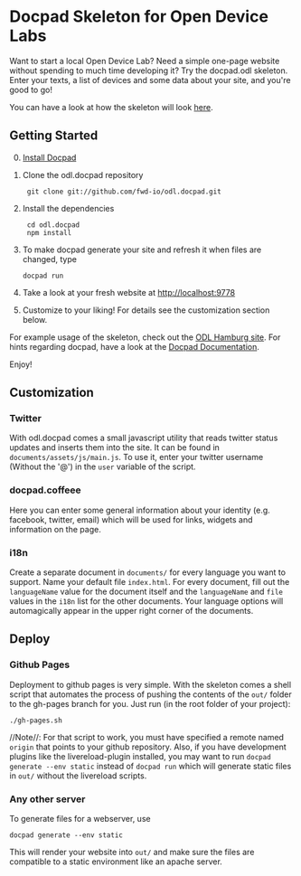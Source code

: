 # Docpad Skeleton for Open Device Labs

Want to start a local Open Device Lab? Need a simple one-page website without spending to much time developing it?
Try the docpad.odl skeleton. Enter your texts, a list of devices and some data about your site, and you're good to go!

You can have a look at how the skeleton will look [here](http://fwd-io.github.com/odl.docpad).

## Getting Started

0. [Install Docpad](http://docpad.org/docs/install)
1. Clone the odl.docpad repository

        git clone git://github.com/fwd-io/odl.docpad.git

2. Install the dependencies

        cd odl.docpad
        npm install

22. To make docpad generate your site and refresh it when files are changed, type

        docpad run

3. Take a look at your fresh website at [http://localhost:9778](http://localhost:9778)
4. Customize to your liking! For details see the customization section below.

For example usage of the skeleton, check out the [ODL Hamburg site](https://www.github.com/fwd-io/odl-hamburg). For hints regarding docpad, have a look at the [Docpad Documentation](http://docpad.org/docs/).

Enjoy!

## Customization

### Twitter

With odl.docpad comes a small javascript utility that reads twitter status updates and inserts them into the site. It can be found in `documents/assets/js/main.js`. To use it, enter your twitter username (Without the '@') in the `user` variable of the script.

### docpad.coffeee 

Here you can enter some general information about your identity (e.g. facebook, twitter, email) which will be used for links, widgets and information on the page.

### i18n

Create a separate document in `documents/` for every language you want to support. Name your default file `index.html`. For every document, fill out the `languageName` value for the document itself and the `languageName` and `file` values in the `i18n` list for the other documents. Your language options will automagically appear in the upper right corner of the documents.

## Deploy

### Github Pages

Deployment to github pages is very simple. With the skeleton comes a shell script that automates the process of pushing the contents of the `out/` folder to the gh-pages branch for you. Just run (in the root folder of your project):

    ./gh-pages.sh

//Note//: For that script to work, you must have specified a remote named `origin` that points to your github repository. Also, if you have development plugins like the livereload-plugin installed, you may want to run `docpad generate --env static` instead of `docpad run` which will generate static files in `out/` without the livereload scripts.

### Any other server

To generate files for a webserver, use
    
    docpad generate --env static

This will render your website into `out/` and make sure the files are compatible to a static environment like an apache server.